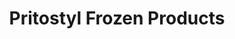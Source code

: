 ---
title: "Pritostyl Frozen Products"
url: /san-pablo/pritostyl-frozen-products/
shop: Dorfladen
---